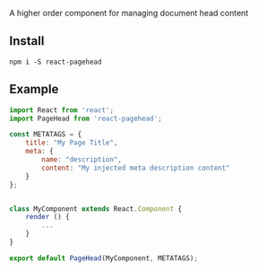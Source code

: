 A higher order component for managing document head content

## Install

```
npm i -S react-pagehead
```

## Example

```js
import React from 'react';
import PageHead from 'react-pagehead';

const METATAGS = {
    title: "My Page Title",
    meta: {
        name: "description",
        content: "My injected meta description content"
    }
};


class MyComponent extends React.Component {
    render () {
        ...
    }
}

export default PageHead(MyComponent, METATAGS);
```